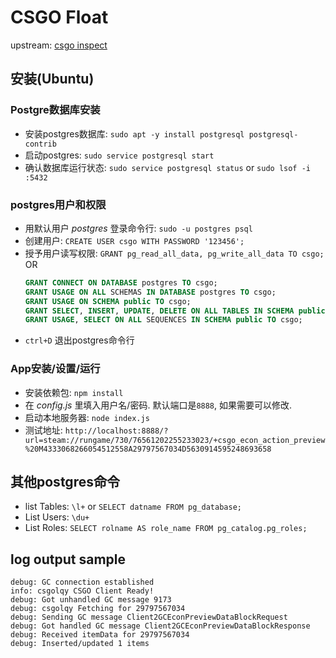 # CSGO Float

upstream: [csgo inspect](https://github.com/csgofloat/inspect)

## 安装(Ubuntu)

### Postgre数据库安装

* 安装postgres数据库: `sudo apt -y install postgresql postgresql-contrib`
* 启动postgres: `sudo service postgresql start`
* 确认数据库运行状态: `sudo service postgresql status` or `sudo lsof -i :5432`

### postgres用户和权限

* 用默认用户 *postgres* 登录命令行: `sudo -u postgres psql`
* 创建用户: `CREATE USER csgo WITH PASSWORD '123456';`
* 授予用户读写权限: `GRANT pg_read_all_data, pg_write_all_data TO csgo;`  OR 
  ```sql
  GRANT CONNECT ON DATABASE postgres TO csgo;
  GRANT USAGE ON ALL SCHEMAS IN DATABASE postgres TO csgo;
  GRANT USAGE ON SCHEMA public TO csgo;
  GRANT SELECT, INSERT, UPDATE, DELETE ON ALL TABLES IN SCHEMA public TO csgo;
  GRANT USAGE, SELECT ON ALL SEQUENCES IN SCHEMA public TO csgo;
  ```
* `ctrl+D` 退出postgres命令行

### App安装/设置/运行

* 安装依赖包: `npm install`
* 在 *config.js* 里填入用户名/密码. 默认端口是`8888`, 如果需要可以修改.
* 启动本地服务器: `node index.js`
* 测试地址: `http://localhost:8888/?url=steam://rungame/730/76561202255233023/+csgo_econ_action_preview%20M4333068266054512558A29797567034D5630914595248693658`

## 其他postgres命令

* list Tables: `\l+` or `SELECT datname FROM pg_database;`
* List Users: `\du+`
* List Roles: `SELECT rolname AS role_name FROM pg_catalog.pg_roles;`

## log output sample

```
debug: GC connection established
info: csgolqy CSGO Client Ready!
debug: Got unhandled GC message 9173
debug: csgolqy Fetching for 29797567034
debug: Sending GC message Client2GCEconPreviewDataBlockRequest
debug: Got handled GC message Client2GCEconPreviewDataBlockResponse
debug: Received itemData for 29797567034
debug: Inserted/updated 1 items
```
